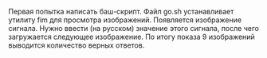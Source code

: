 Первая попытка написать баш-скрипт.
Файл go.sh устанавливает утилиту fim для просмотра изображений. 
Появляется изображение сигнала. Нужно ввести (на русском) значение этого сигнала, после чего загружается следующее изображение. По итогу показа 9 изображений выводится количество верных ответов.   
